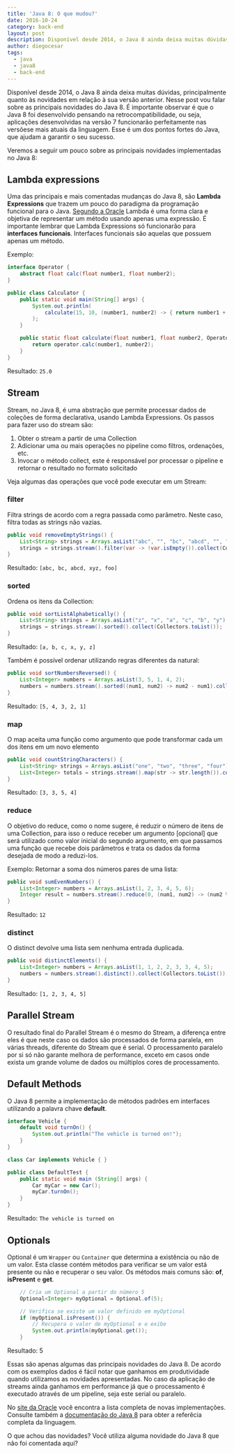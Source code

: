```yaml
---
title: 'Java 8: O que mudou?'
date: 2016-10-24
category: back-end
layout: post
description: Disponível desde 2014, o Java 8 ainda deixa muitas dúvidas, principalmente quanto às novidades em relação à sua versão anterior. Nesse post vou falar sobre as principais novidades do Java 8.
author: diegocesar
tags:
  - java
  - java8
  - back-end
---
```


Disponível desde 2014, o Java 8 ainda deixa muitas dúvidas, principalmente quanto às novidades em relação à sua versão anterior. Nesse post vou falar sobre as principais novidades do Java 8. É importante observar é que o Java 8 foi desenvolvido pensando na retrocompatibilidade, ou seja, aplicações desenvolvidas na versão 7 funcionarão perfeitamente nas versõese mais atuais da linguagem. Esse é um dos pontos fortes do Java, que ajudam a garantir o seu sucesso.

Veremos a seguir um pouco sobre as principais novidades implementadas no Java 8:

## Lambda expressions
Uma das principais e mais comentadas mudanças do Java 8, são **Lambda Expressions** que trazem um pouco do paradigma da programação funcional para o Java. [Segundo a Oracle](http://www.oracle.com/webfolder/technetwork/tutorials/obe/java/Lambda-QuickStart/index.html) Lambda é uma forma clara e objetiva de representar um método usando apenas uma expressão. É importante lembrar que Lambda Expressions só funcionarão para **interfaces funcionais**. Interfaces funcionais são aquelas que possuem apenas um método.

Exemplo:
```java
interface Operator {
	abstract float calc(float number1, float number2);
}

public class Calculator {
	public static void main(String[] args) {
		System.out.println(
			calculate(15, 10, (number1, number2) -> { return number1 + number2; })
		);
	}

	public static float calculate(float number1, float number2, Operator operator) {
		return operator.calc(number1, number2);
	}
}
```

Resultado: `25.0`

## Stream
Stream, no Java 8, é uma abstração que permite processar dados de coleções de forma declarativa, usando Lambda Expressions. Os passos para fazer uso do stream são:

1. Obter o stream a partir de uma Collection
2. Adicionar uma ou mais operações no pipeline como filtros, ordenações, etc.
3. Invocar o método collect, este é responsável por processar o pipeline e retornar o resultado no formato solicitado

Veja algumas das operações que você pode executar em um Stream:

### filter

Filtra strings de acordo com a regra passada como parâmetro. Neste caso, filtra todas as strings não vazias.

```java
public void removeEmptyStrings() {
	List<String> strings = Arrays.asList("abc", "", "bc", "abcd", "", "xyz", "foo");
	strings = strings.stream().filter(var -> !var.isEmpty()).collect(Collectors.toList());
}
```

Resultado: `[abc, bc, abcd, xyz, foo]`

### sorted

Ordena os itens da Collection:

```java
public void sortListAlphabetically() {
	List<String> strings = Arrays.asList("z", "x", "a", "c", "b", "y");
	strings = strings.stream().sorted().collect(Collectors.toList());
}
```

Resultado: `[a, b, c, x, y, z]`


Também é possível ordenar utilizando regras diferentes da natural:

```java
public void sortNumbersReversed() {
	List<Integer> numbers = Arrays.asList(3, 5, 1, 4, 2);
	numbers = numbers.stream().sorted((num1, num2) -> num2 - num1).collect(Collectors.toList());
}
```

Resultado: `[5, 4, 3, 2, 1]`

### map

O map aceita uma função como argumento que pode transformar cada um dos itens em um novo elemento

```java
public void countStringCharacters() {
	List<String> strings = Arrays.asList("one", "two", "three", "four");
	List<Integer> totals = strings.stream().map(str -> str.length()).collect(Collectors.toList());
}
```

Resultado: `[3, 3, 5, 4]`

### reduce

O objetivo do reduce, como o nome sugere, é reduzir o número de itens de uma Collection, para isso o reduce receber um argumento [opcional] que será utilizado como valor inicial do segundo argumento, em que passamos uma função que recebe dois parâmetros e trata os dados da forma desejada de modo a reduzi-los.

Exemplo: Retornar a soma dos números pares de uma lista:

```java
public void sumEvenNumbers() {
	List<Integer> numbers = Arrays.asList(1, 2, 3, 4, 5, 6);
	Integer result = numbers.stream().reduce(0, (num1, num2) -> (num2 % 2) == 0 ? num1 + num2 : num1);
}
```

Resultado: `12`

### distinct

O distinct devolve uma lista sem nenhuma entrada duplicada.

```java
public void distinctElements() {
	List<Integer> numbers = Arrays.asList(1, 1, 2, 2, 3, 3, 4, 5);
	numbers = numbers.stream().distinct().collect(Collectors.toList());
}
```

Resultado: `[1, 2, 3, 4, 5]`

## Parallel Stream
O resultado final do Parallel Stream é o mesmo do Stream, a diferença entre eles é que neste caso os dados são processados de forma paralela, em várias threads, diferente do Stream que é serial. O processamento paralelo por si só não garante melhora de performance, exceto em casos onde exista um grande volume de dados ou múltiplos cores de processamento.

## Default Methods
O Java 8 permite a implementação de métodos padrões em interfaces utilizando a palavra chave **default**.

```java
interface Vehicle {
	default void turnOn() {
		System.out.println("The vehicle is turned on!");
	}
}

class Car implements Vehicle { }

public class DefaultTest {
	public static void main (String[] args) {
		Car myCar = new Car();
		myCar.turnOn();
	}
}
```

Resultado: `The vehicle is turned on`


## Optionals
Optional é um `Wrapper` ou `Container` que determina a existência ou não de um valor. Esta classe contém métodos para verificar se um valor está presente ou não e recuperar o seu valor. Os métodos mais comuns são: **of**, **isPresent** e **get**.

```java
	// Cria um Optional a partir do número 5
	Optional<Integer> myOptional = Optional.of(5);

	// Verifica se existe um valor definido em myOptional
	if (myOptional.isPresent()) {
		// Recupera o valor de myOptional e o exibe
		System.out.println(myOptional.get());
	}
```

Resultado: 5

Essas são apenas algumas das principais novidades do Java 8. De acordo com os exemplos dados é fácil notar que ganhamos em produtividade quando utilizamos as novidades apresentadas. No caso da aplicação de streams ainda ganhamos em performance já que o processamento é executado através de um pipeline, seja este serial ou paralelo.

No [site da Oracle](http://www.oracle.com/technetwork/java/javase/8-whats-new-2157071.html) você encontra a lista completa de novas implementações. Consulte também a [documentação do Java 8](http://www.oracle.com/technetwork/java/javase/documentation/jdk8-doc-downloads-2133158.html) para obter a referêcia completa da linguagem.

O que achou das novidades? Você utiliza alguma novidade do Java 8 que não foi comentada aqui?
